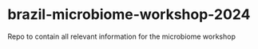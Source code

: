 # brazil-microbiome-workshop-2024
Repo to contain all relevant information for the microbiome workshop
